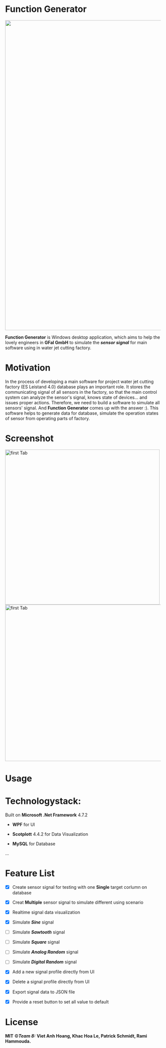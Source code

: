 # Function Generator
<p align="center">
  <img src="https://i.ibb.co/1f3XBB5/Whats-App-Image-2020-11-07-at-11-40-01.jpg" width="1000">
</p>


**Function Generator** is Windows desktop application, which aims to help the lovely engineers in **GFaI GmbH** to simulate the ***sensor signal*** for main software using in water jet cutting factory. 


# Motivation

In the process of developing a main software for project water jet cutting factory (ES Leistand 4.0) database plays an important role. It stores the communicating signal of all sensors in the factory, so that the main control system can analyze the sensor's signal, knows state of devices… and issues proper actions. Therefore, we need to build a software to simulate all sensors' signal. And **Function Generator** comes up with the answer :). This software helps to generate data for database, simulate the operation states of sensor from operating parts of factory.

# Screenshot

  <img src="https://i.ibb.co/1f3XBB5/Whats-App-Image-2020-11-07-at-11-40-01.jpg" width="500" title = "first Tab"> <img src="https://i.ibb.co/PxYhhQX/Whats-App-Image-2020-11-07-at-11-40-01-1.jpg" width="505" title = "first Tab">
  
# Usage



# Technologystack:

Built on **Microsoft .Net Framework** 4.7.2

- **WPF** for UI

- **Scotplott** 4.4.2 for Data Visualization

- **MySQL** for Database

...
# Feature List
- [x] Create sensor signal for testing with one **Single** target corlumn on database
- [x] Creat **Multiple** sensor signal to simulate different using scenario
- [x] Realtime signal data visualization

- [x] Simulate ***Sine*** signal
- [ ] Simulate ***Sawtooth*** signal
- [ ] Simulate ***Square*** signal
- [ ] Simulate ***Analog Random*** signal
- [ ] Simulate ***Digital Random*** signal

- [x] Add a new signal profile directly from UI
- [x] Delete a signal profile directly from UI

- [x] Export signal data to JSON file
- [x] Provide a reset button to set all value to default
# License
**MIT** ©***Team 8:*** **Viet Anh Hoang, Khac Hoa Le, Patrick Schmidt, Rami Hammouda.**
